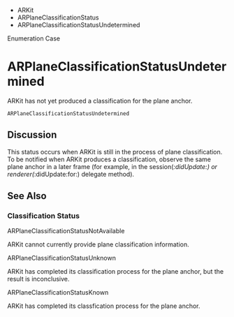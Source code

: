 

- ARKit
- ARPlaneClassificationStatus
-  ARPlaneClassificationStatusUndetermined 

Enumeration Case

# ARPlaneClassificationStatusUndetermined

ARKit has not yet produced a classification for the plane anchor.

``` source
ARPlaneClassificationStatusUndetermined
```

## Discussion

This status occurs when ARKit is still in the process of plane classification. To be notified when ARKit produces a classification, observe the same plane anchor in a later frame (for example, in the session(_:didUpdate:) or renderer(_:didUpdate:for:) delegate method).

## See Also

### Classification Status

ARPlaneClassificationStatusNotAvailable

ARKit cannot currently provide plane classification information.

ARPlaneClassificationStatusUnknown

ARKit has completed its classification process for the plane anchor, but the result is inconclusive.

ARPlaneClassificationStatusKnown

ARKit has completed its classfication process for the plane anchor.

